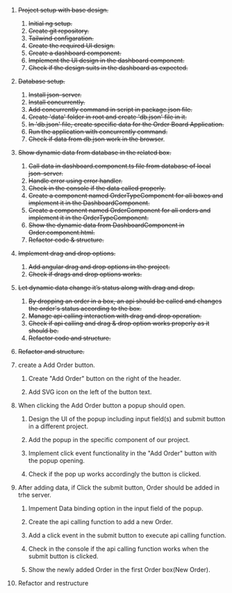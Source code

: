 1. ~~Project setup with base design.~~
    1. ~~Initial ng setup.~~
    2. ~~Create git repository.~~ 
    3. ~~Tailwind configaration.~~
    4. ~~Create the required UI design.~~
    5. ~~Create a dashboard component.~~
    6. ~~Implement the UI design in the dashboard component.~~
    7. ~~Check if the design suits in the dashboard as expected.~~

2. ~~Database setup.~~
    1. ~~Install json-server.~~
    2. ~~Install concurrently.~~
    3. ~~Add concurrently command in script in package.json file.~~
    4. ~~Create 'data' folder in root and create 'db.json' file in it.~~
    5. ~~In 'db.json' file, create specific data for the Order Board Application.~~
    6. ~~Run the application with concurrently command.~~
    7. ~~Check if data from db.json work in the browser~~.

3. ~~Show dynamic data from database in the related box.~~
    1. ~~Call data in dashboard.component.ts file from database of local json-server.~~
    2. ~~Handle error using error handler.~~
    3. ~~Check in the console if the data called properly.~~
    4. ~~Create a component named OrderTypeComponent for all boxes and implement it in the DashboardComponent.~~
    5. ~~Create a component named OrderComponent for all orders and implement it in the OrderTypeComponent.~~
    6. ~~Show the dynamic data from DashboardComponent in Order.component.html.~~
    7. ~~Refactor code & structure.~~

4. ~~Implement drag and drop options.~~
    1. ~~Add angular drag and drop options in the project.~~
    2. ~~Check if drags and drop options works.~~

5. ~~Let dynamic data change it’s status along with drag and drop.~~
    1. ~~By dropping an order in a box, an api should be called and changes the order's status according to the box.~~
    2. ~~Manage api calling interaction with drag and drop operation.~~
    3. ~~Check if api calling and drag & drop option works properly as it should be.~~
    4. ~~Refactor code and structure.~~

6. ~~Refactor and structure.~~

7. create a Add Order button.

    1. Create "Add Order" button on the right of the header.
    
    2. Add SVG icon on the left of the button text.

8. When clicking the Add Order button a popup should open.
    1. Design the UI of the popup including input field(s) and submit button in a different project.

    2. Add the popup in the specific component of our project.

    3. Implement click event functionality in the "Add Order" button with the popup opening. 

    4. Check if the pop up works accordingly the button is clicked.

9. After adding data, if Click the submit button, Order should be added in trhe server.

    1. Impement Data binding option in the input field of the popup.

    2. Create the api calling function to add a new Order.

    3. Add a click event in the submit button to execute api calling function.

    4. Check in the console if the api calling function works when the submit button is clicked.
    
    5. Show the newly added Order in the first Order box(New Order).  


10. Refactor and restructure
